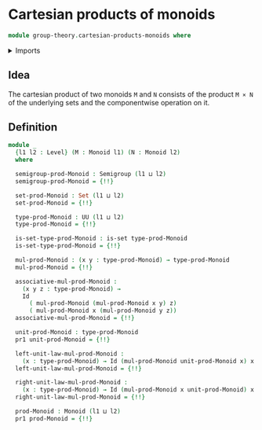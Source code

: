 # Cartesian products of monoids

```agda
module group-theory.cartesian-products-monoids where
```

<details><summary>Imports</summary>

```agda
open import foundation.dependent-pair-types
open import foundation.equality-cartesian-product-types
open import foundation.identity-types
open import foundation.sets
open import foundation.universe-levels

open import group-theory.cartesian-products-semigroups
open import group-theory.monoids
open import group-theory.semigroups
```

</details>

## Idea

The cartesian product of two monoids `M` and `N` consists of the product `M × N`
of the underlying sets and the componentwise operation on it.

## Definition

```agda
module _
  {l1 l2 : Level} (M : Monoid l1) (N : Monoid l2)
  where

  semigroup-prod-Monoid : Semigroup (l1 ⊔ l2)
  semigroup-prod-Monoid = {!!}

  set-prod-Monoid : Set (l1 ⊔ l2)
  set-prod-Monoid = {!!}

  type-prod-Monoid : UU (l1 ⊔ l2)
  type-prod-Monoid = {!!}

  is-set-type-prod-Monoid : is-set type-prod-Monoid
  is-set-type-prod-Monoid = {!!}

  mul-prod-Monoid : (x y : type-prod-Monoid) → type-prod-Monoid
  mul-prod-Monoid = {!!}

  associative-mul-prod-Monoid :
    (x y z : type-prod-Monoid) →
    Id
      ( mul-prod-Monoid (mul-prod-Monoid x y) z)
      ( mul-prod-Monoid x (mul-prod-Monoid y z))
  associative-mul-prod-Monoid = {!!}

  unit-prod-Monoid : type-prod-Monoid
  pr1 unit-prod-Monoid = {!!}

  left-unit-law-mul-prod-Monoid :
    (x : type-prod-Monoid) → Id (mul-prod-Monoid unit-prod-Monoid x) x
  left-unit-law-mul-prod-Monoid = {!!}

  right-unit-law-mul-prod-Monoid :
    (x : type-prod-Monoid) → Id (mul-prod-Monoid x unit-prod-Monoid) x
  right-unit-law-mul-prod-Monoid = {!!}

  prod-Monoid : Monoid (l1 ⊔ l2)
  pr1 prod-Monoid = {!!}
```
